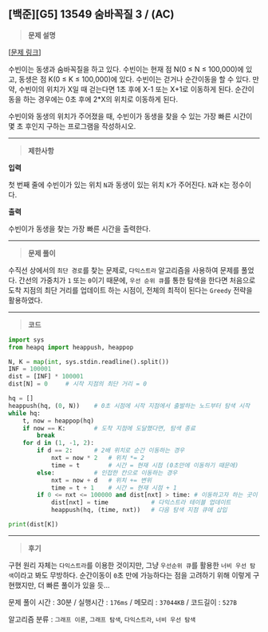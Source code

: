 [백준][G5] 13549 숨바꼭질 3 / (AC)
---
> **문제 설명**


[[문제 링크](https://www.acmicpc.net/problem/13549)]

수빈이는 동생과 숨바꼭질을 하고 있다. 수빈이는 현재 점 N(0 ≤ N ≤ 100,000)에 있고, 동생은 점 K(0 ≤ K ≤ 100,000)에 있다. 수빈이는 걷거나 순간이동을 할 수 있다. 만약, 수빈이의 위치가 X일 때 걷는다면 1초 후에 X-1 또는 X+1로 이동하게 된다. 순간이동을 하는 경우에는 0초 후에 2*X의 위치로 이동하게 된다.

수빈이와 동생의 위치가 주어졌을 때, 수빈이가 동생을 찾을 수 있는 가장 빠른 시간이 몇 초 후인지 구하는 프로그램을 작성하시오.

---

> **제한사항**


**입력**

첫 번째 줄에 수빈이가 있는 위치 `N`과 동생이 있는 위치 `K`가 주어진다. `N`과 `K`는 정수이다.

**출력**

수빈이가 동생을 찾는 가장 빠른 시간을 출력한다.


---

> **문제 풀이**

수직선 상에서의 `최단 경로`를 찾는 문제로, `다익스트라` 알고리즘을 사용하여 문제를 풀었다. 간선의 가중치가 `1` 또는 `0`이기 때문에, `우선 순위 큐`를 통한 탐색을 한다면 처음으로 도착 지점의 최단 거리를 업데이트 하는 시점이, 전체의 최적이 된다는 `Greedy` 전략을 활용하였다.

---

> **코드**


```python
import sys
from heapq import heappush, heappop

N, K = map(int, sys.stdin.readline().split())
INF = 100001
dist = [INF] * 100001
dist[N] = 0     # 시작 지점의 최단 거리 = 0

hq = []
heappush(hq, (0, N))    # 0초 시점에 시작 지점에서 출발하는 노드부터 탐색 시작
while hq:
    t, now = heappop(hq)
    if now == K:        # 도착 지점에 도달했다면, 탐색 종료
        break
    for d in (1, -1, 2): 
        if d == 2:      # 2배 위치로 순간 이동하는 경우
            nxt = now * 2   # 위치 *= 2
            time = t        # 시간 = 현재 시점 (0초만에 이동하기 때문에)
        else:           # 인접한 칸으로 이동하는 경우
            nxt = now + d   # 위치 += 변위
            time = t + 1    # 시간 = 현재 시점 + 1
        if 0 <= nxt <= 100000 and dist[nxt] > time: # 이동하고자 하는 곳이 유효한지 / 최단 경로인지
            dist[nxt] = time            # 다익스트라 테이블 업데이트
            heappush(hq, (time, nxt))   # 다음 탐색 지점 큐에 삽입

print(dist[K])
```

---

> **후기**

구현 원리 자체는 `다익스트라`를 이용한 것이지만, 그냥 `우선순위 큐`를 활용한 `너비 우선 탐색`이라고 봐도 무방하다. 순간이동이 `0`초 만에 가능하다는 점을 고려하기 위해 이렇게 구현했지만, 더 빠른 풀이가 있을 듯...  

문제 풀이 시간 : 30분 / 실행시간 : `176ms` / 메모리 : `37044KB` / 코드길이 : `527B`

알고리즘 분류 : `그래프 이론`, `그래프 탐색`, `다익스트라`, `너비 우선 탐색`
